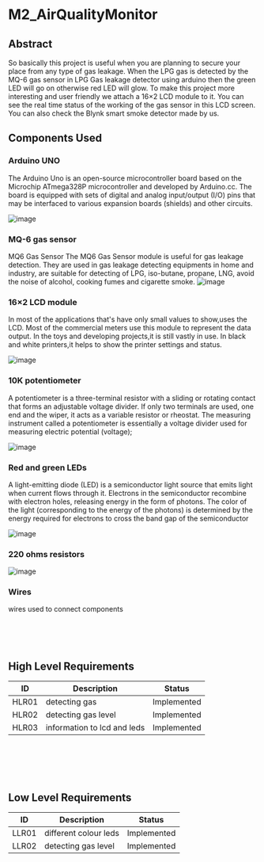 # M2_AirQualityMonitor

## Abstract

So basically this project is useful when you are planning to secure your place from any type of gas leakage.
When the LPG gas is detected by the MQ-6 gas sensor in LPG Gas leakage detector using arduino then the green LED will go on otherwise red LED will glow.
To make this project more interesting and user friendly we attach a 16×2 LCD module to it.
You can see the real time status of the working of the gas sensor in this LCD screen.
You can also check the Blynk smart smoke detector made by us.

## Components Used

### Arduino UNO
The Arduino Uno is an open-source microcontroller board based on the Microchip ATmega328P microcontroller and developed by Arduino.cc. The board is equipped with sets of digital and analog input/output (I/O) pins that may be interfaced to various expansion boards (shields) and other circuits.

![image](https://user-images.githubusercontent.com/98815258/155835356-b06acbdf-dc37-45d5-8b1e-89cf53d1b6cc.png)

### MQ-6 gas sensor
MQ6 Gas Sensor The MQ6 Gas Sensor module is useful for gas leakage detection. They are used in gas leakage detecting equipments in home and industry, are suitable for detecting of LPG, iso-butane, propane, LNG, avoid the noise of alcohol, cooking fumes and cigarette smoke.
![image](https://user-images.githubusercontent.com/98815258/155835373-fb49b38f-970f-448c-8e07-a105c368f0b4.png)

### 16×2 LCD module
In most of the applications that's have only small values to show,uses the LCD.
Most of the commercial meters use this module to represent the data output.
In the toys and developing projects,it is still vastly in use.
In black and white printers,it helps to show the printer settings and status.

![image](https://user-images.githubusercontent.com/98815258/155835485-c6af0eee-2304-4eb5-867e-18c34c06f1a0.png)

### 10K potentiometer
A potentiometer is a three-terminal resistor with a sliding or rotating contact that forms an adjustable voltage divider. If only two terminals are used, one end and the wiper, it acts as a variable resistor or rheostat. The measuring instrument called a potentiometer is essentially a voltage divider used for measuring electric potential (voltage); 

![image](https://user-images.githubusercontent.com/98815258/155835503-41a944bf-e9e8-4cea-8a5d-b17e3a90e22f.png)

### Red and green LEDs
A light-emitting diode (LED) is a semiconductor light source that emits light when current flows through it. Electrons in the semiconductor recombine with electron holes, releasing energy in the form of photons. The color of the light (corresponding to the energy of the photons) is determined by the energy required for electrons to cross the band gap of the semiconductor

![image](https://user-images.githubusercontent.com/98815258/155835525-b68f8a27-936e-4aef-8eb2-79d747ff4795.png)

### 220 ohms resistors
![image](https://user-images.githubusercontent.com/98815258/155835565-f5252122-82a9-42b3-9b29-c2a419b7c9ba.png)

### Wires

wires used to connect components


<br>
<br>
<br>

## High Level Requirements
  
| ID | Description | Status |
|----|-------------|--------|
| HLR01 |detecting gas     | Implemented |
| HLR02 | detecting gas level    | Implemented |
| HLR03 | information to lcd and leds | Implemented |
<br>
<br>
<br>
<br>

## Low Level Requirements
 
| ID | Description | Status |
|----|-------------|--------|
| LLR01 | different colour leds          | Implemented |
| LLR02 |  detecting gas level      | Implemented |

